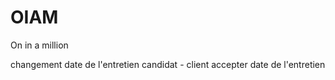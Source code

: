 # OIAM
On in a million



changement date de l'entretien candidat - client
accepter date de l'entretien
